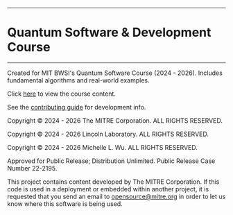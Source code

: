------------------------------------------------------------------------------------------------------------------------------------------------------------------------------------------------------------------------------------------------------------------------------------
# Quantum Software & Development Course
------------------------------------------------------------------------------------------------------------------------------------------------------------------------------------------------------------------------------------------------------------------------------------

Created for MIT BWSI's Quantum Software Course (2024 - 2026). Includes fundamental algorithms and real-world examples.


Click [here]([https://stem.mitre.org/quantum/]) to view the course content.

See the [contributing guide]([https://github.com/lin-mel/quantum-software-course/blob/main/CONTRIBUTING.md]) for development info.

Copyright © 2024 - 2026 The MITRE Corporation. ALL RIGHTS RESERVED.

Copyright © 2024 - 2026 Lincoln Laboratory. ALL RIGHTS RESERVED.

Copyright © 2024 - 2026 Michelle L. Wu. ALL RIGHTS RESERVED.

Approved for Public Release; Distribution Unlimited. Public Release Case Number 22-2195.

This project contains content developed by The MITRE Corporation. If this code is used in a deployment or embedded within another project, it is requested that you send an email to opensource@mitre.org in order to let us know where this software is being used.
